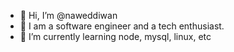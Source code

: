- 👋 Hi, I’m @naweddiwan
- 👀 I am a software engineer and a tech enthusiast.
- 🌱 I’m currently learning node, mysql, linux, etc

<!---
naweddiwan/naweddiwan is a ✨ special ✨ repository because its `README.md` (this file) appears on your GitHub profile.
You can click the Preview link to take a look at your changes.
--->
